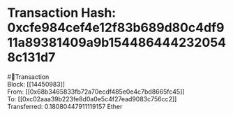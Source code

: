 
Transaction Hash: 0xcfe984cef4e12f83b689d80c4df911a89381409a9b1544864442320548c131d7
====================================================================================
  
#💸Transaction  
Block: [[14450983]]  
From: [[0x68b3465833fb72a70ecdf485e0e4c7bd8665fc45]]  
To: [[0xc02aaa39b223fe8d0a0e5c4f27ead9083c756cc2]]  
Transferred: 0.18080447911119157 Ether